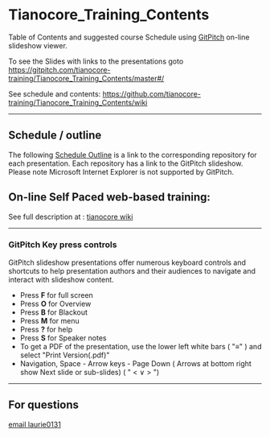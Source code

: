 <!--- @file
  Readme.md for UEFI / EDK II Training Tianocore Contents

  Copyright (c) 2019, Intel Corporation. All rights reserved.<BR>

  Redistribution and use in source (original document form) and 'compiled'
  forms (converted to PDF, epub, HTML and other formats) with or without
  modification, are permitted provided that the following conditions are met:

  1) Redistributions of source code (original document form) must retain the
     above copyright notice, this list of conditions and the following
     disclaimer as the first lines of this file unmodified.

  2) Redistributions in compiled form (transformed to other DTDs, converted to
     PDF, epub, HTML and other formats) must reproduce the above copyright
     notice, this list of conditions and the following disclaimer in the
     documentation and/or other materials provided with the distribution.

  THIS DOCUMENTATION IS PROVIDED BY TIANOCORE PROJECT "AS IS" AND ANY EXPRESS OR
  IMPLIED WARRANTIES, INCLUDING, BUT NOT LIMITED TO, THE IMPLIED WARRANTIES OF
  MERCHANTABILITY AND FITNESS FOR A PARTICULAR PURPOSE ARE DISCLAIMED. IN NO
  EVENT SHALL TIANOCORE PROJECT  BE LIABLE FOR ANY DIRECT, INDIRECT, INCIDENTAL,
  SPECIAL, EXEMPLARY, OR CONSEQUENTIAL DAMAGES (INCLUDING, BUT NOT LIMITED TO,
  PROCUREMENT OF SUBSTITUTE GOODS OR SERVICES; LOSS OF USE, DATA, OR PROFITS;
  OR BUSINESS INTERRUPTION) HOWEVER CAUSED AND ON ANY THEORY OF LIABILITY,
  WHETHER IN CONTRACT, STRICT LIABILITY, OR TORT (INCLUDING NEGLIGENCE OR
  OTHERWISE) ARISING IN ANY WAY OUT OF THE USE OF THIS DOCUMENTATION, EVEN IF
  ADVISED OF THE POSSIBILITY OF SUCH DAMAGE.

-->

# Tianocore_Training_Contents
Table of Contents and suggested course Schedule using [GitPitch]( https://gitpitch.com/docs/) on-line slideshow viewer.
  
To see the Slides with links to the presentations goto https://gitpitch.com/tianocore-training/Tianocore_Training_Contents/master#/

See schedule and contents: https://github.com/tianocore-training/Tianocore_Training_Contents/wiki


---

## Schedule / outline
The following [Schedule Outline](https://github.com/tianocore-training/Tianocore_Training_Contents/wiki#schedule--outline)
is a link to the corresponding repository for each presentation.  Each repository has a link to the GitPitch slideshow.  Please note Microsoft Internet Explorer is not supported by GitPitch.


	  
## On-line Self Paced web-based training:
See full description at : [tianocore wiki]( https://github.com/tianocore/tianocore.github.io/wiki/UEFI-EDKII-Learning-Dev )



---
### GitPitch Key press controls

GitPitch slideshow presentations offer numerous keyboard controls and shortcuts to help presentation authors and their audiences to navigate and interact with slideshow content.

-  Press **F** for full screen
-  Press **O** for Overview
-  Press **B** for Blackout 
-  Press **M** for menu
-  Press **?** for help
-  Press **S** for Speaker notes
- To get a PDF of the presentation, use the lower left white bars ( "&equiv;" ) and select "Print Version(.pdf)"
- Navigation,  Space - Arrow keys - Page Down ( Arrows at bottom right show Next slide or sub-slides) ( " < &or; > ")

---
## For questions 
[email laurie0131](mailto:laurie.jarlstrom@intel.com)
